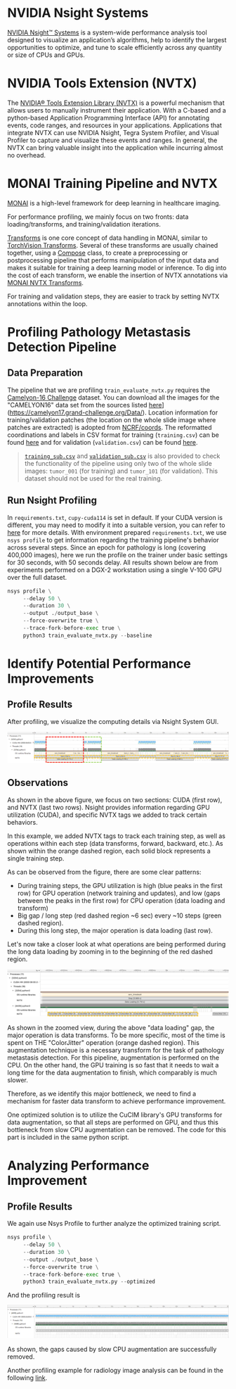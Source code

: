 # NVIDIA Nsight Systems

[NVIDIA Nsight™ Systems](https://developer.nvidia.com/nsight-systems) is a system-wide performance analysis tool designed to visualize an application’s algorithms, help to identify the largest opportunities to optimize, and tune to scale efficiently across any quantity or size of CPUs and GPUs.

# NVIDIA Tools Extension (NVTX)

The [NVIDIA® Tools Extension Library (NVTX)](https://github.com/NVIDIA/NVTX) is a powerful mechanism that allows users to manually instrument their application. With a C-based and a python-based Application Programming Interface (API) for annotating events, code ranges, and resources in your applications. Applications that integrate NVTX can use NVIDIA Nsight, Tegra System Profiler, and Visual Profiler to capture and visualize these events and ranges. In general, the NVTX can bring valuable insight into the application while incurring almost no overhead.

# MONAI Training Pipeline and NVTX

[MONAI](https://github.com/Project-MONAI/MONAI) is a high-level framework for deep learning in healthcare imaging.

For performance profiling, we mainly focus on two fronts: data loading/transforms, and training/validation iterations.

[Transforms](https://github.com/Project-MONAI/MONAI/tree/dev/monai/transforms) is one core concept of data handling in MONAI, similar to [TorchVision Transforms](https://pytorch.org/vision/stable/transforms.html). Several of these transforms are usually chained together, using a [Compose](https://github.com/Project-MONAI/MONAI/blob/2f1c7a5d1b47c8dd21681dbe1b67213aa3278cd7/monai/transforms/compose.py#L35) class, to create a preprocessing or postprocessing pipeline that performs manipulation of the input data and makes it suitable for training a deep learning model or inference. To dig into the cost of each transform, we enable the insertion of NVTX annotations via [MONAI NVTX Transforms](https://github.com/Project-MONAI/MONAI/blob/dev/monai/utils/nvtx.py).

For training and validation steps, they are easier to track by setting NVTX annotations within the loop.

# Profiling Pathology Metastasis Detection Pipeline

## Data Preparation

The pipeline that we are profiling `train_evaluate_nvtx.py` requires the [Camelyon-16 Challenge](https://camelyon16.grand-challenge.org/) dataset. You can download all the images for the "CAMELYON16" data set from the sources listed [here](https://camelyon17.grand-challenge.org/Data/)](https://camelyon17.grand-challenge.org/Data/). Location information for training/validation patches (the location on the whole slide image where patches are extracted) is adopted from [NCRF/coords](https://github.com/baidu-research/NCRF/tree/master/coords). The reformatted coordinations and labels in CSV format for training (`training.csv`) can be found [here](https://drive.google.com/file/d/1httIjgji6U6rMIb0P8pE0F-hXFAuvQEf/view?usp=sharing) and for validation (`validation.csv`) can be found [here](https://drive.google.com/file/d/1tJulzl9m5LUm16IeFbOCoFnaSWoB6i5L/view?usp=sharing).

> [`training_sub.csv`](https://drive.google.com/file/d/1rO8ZY-TrU9nrOsx-Udn1q5PmUYrLG3Mv/view?usp=sharing) and [`validation_sub.csv`](https://drive.google.com/file/d/130pqsrc2e9wiHIImL8w4fT_5NktEGel7/view?usp=sharing) is also provided to check the functionality of the pipeline using only two of the whole slide images: `tumor_001` (for training) and `tumor_101` (for validation). This dataset should not be used for the real training.

## Run Nsight Profiling

In `requirements.txt`, `cupy-cuda114` is set in default. If your CUDA version is different, you may need to modify it into a suitable version, you can refer to [here](https://docs.cupy.dev/en/stable/install.html) for more details.
With environment prepared `requirements.txt`, we use `nsys profile` to get information regarding the training pipeline's behavior across several steps. Since an epoch for pathology is long (covering 400,000 images), here we run the profile on the trainer under basic settings for 30 seconds, with 50 seconds delay. All results shown below are from experiments performed on a DGX-2 workstation using a single V-100 GPU over the full dataset.

```python
nsys profile \
     --delay 50 \
     --duration 30 \
     --output ./output_base \
     --force-overwrite true \
     --trace-fork-before-exec true \
     python3 train_evaluate_nvtx.py --baseline
```

# Identify Potential Performance Improvements

## Profile Results

After profiling, we visualize the computing details via Nsight System GUI.

![png](Figure/nsight_base.png)

## Observations

As shown in the above figure, we focus on two sections: CUDA (first row), and NVTX (last two rows). Nsight provides information regarding GPU utilization (CUDA), and specific NVTX tags we added to track certain behaviors.

In this example, we added NVTX tags to track each training step, as well as operations within each step (data transforms, forward, backward, etc.). As shown within the orange dashed region, each solid block represents a single training step.

As can be observed from the figure, there are some clear patterns:

- During training steps, the GPU utilization is high (blue peaks in the first row) for GPU operation (network training and updates), and low (gaps between the peaks in the first row) for CPU operation (data loading and transform)
- Big gap / long step (red dashed region ~6 sec) every ~10 steps (green dashed region).
- During this long step, the major operation is data loading (last row).

Let's now take a closer look at what operations are being performed during the long data loading by zooming in to the beginning of the red dashed region.

![png](Figure/nsight_transform.png)

As shown in the zoomed view, during the above "data loading" gap, the major operation is data transforms. To be more specific, most of the time is spent on THE "ColorJitter" operation (orange dashed region). This augmentation technique is a necessary transform for the task of pathology metastasis detection. For this pipeline, augmentation is performed on the CPU. On the other hand, the GPU training is so fast that it needs to wait a long time for the data augmentation to finish, which comparably is much slower.

Therefore, as we identify this major bottleneck, we need to find a mechanism for faster data transform to achieve performance improvement.

One optimized solution is to utilize the CuCIM library's GPU transforms for data augmentation, so that all steps are performed on GPU, and thus this bottleneck from slow CPU augmentation can be removed. The code for this part is included in the same python script.

# Analyzing Performance Improvement

## Profile Results

We again use Nsys Profile to further analyze the optimized training script.

```python
nsys profile \
     --delay 50 \
     --duration 30 \
     --output ./output_base \
     --force-overwrite true \
     --trace-fork-before-exec true \
     python3 train_evaluate_nvtx.py --optimized
```

And the profiling result is

![png](Figure/nsight_fast.png)

As shown, the gaps caused by slow CPU augmentation are successfully removed.

Another profiling example for radiology image analysis can be found in the following [link](../../performance_profiling/radiology/profiling_train_base_nvtx.md).
